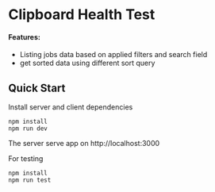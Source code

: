 # Clipboard Health Test

#### Features:
  - Listing jobs data based on applied filters and search field
  - get sorted data using different  sort query

## Quick Start
Install server and client dependencies
```
npm install
npm run dev
```
The server serve app on http://localhost:3000

For testing
```
npm install
npm run test
```
